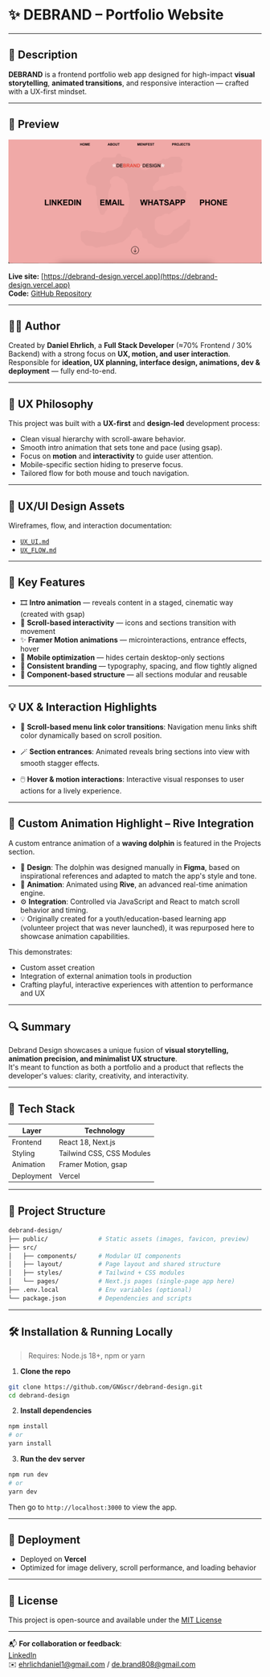 # ✨ DEBRAND – Portfolio Website

---

## 📌 Description

<!-- Interactive portfolio showcasing animations and UX-driven visuals built with Rive & Framer Motion. -->

**DEBRAND** is a frontend portfolio web app designed for high-impact **visual storytelling**, **animated transitions**, and responsive interaction — crafted with a UX-first mindset.

---

## 📸 Preview

![Debrand design Preview](./public/images/screenshot.png)

**Live site:** [https://debrand-design.vercel.app](https://debrand-design.vercel.app)  
**Code:** [GitHub Repository](https://github.com/GNGscr/debrand-design)

---

## 🧑‍💻 Author

Created by **Daniel Ehrlich**, a **Full Stack Developer** (≈70% Frontend / 30% Backend) with a strong focus on **UX, motion, and user interaction**.  
Responsible for **ideation, UX planning, interface design, animations, dev & deployment** — fully end-to-end.

---

## 🧠 UX Philosophy

This project was built with a **UX-first** and **design-led** development process:

- Clean visual hierarchy with scroll-aware behavior.
- Smooth intro animation that sets tone and pace (using gsap).
- Focus on **motion** and **interactivity** to guide user attention.
- Mobile-specific section hiding to preserve focus.
- Tailored flow for both mouse and touch navigation.

---

## 📐 UX/UI Design Assets

Wireframes, flow, and interaction documentation:

- [`UX_UI.md`](./UX_UI.md)
- [`UX_FLOW.md`](./UX_FLOW.md)
<!-- - [`WIREFRAMES.md`](./WIREFRAMES.md)§ -->

---

## 🎯 Key Features

- 🎞️ **Intro animation** — reveals content in a staged, cinematic way (created with gsap)
- 🧭 **Scroll-based interactivity** — icons and sections transition with movement
- ✨ **Framer Motion animations** — microinteractions, entrance effects, hover
- 📱 **Mobile optimization** — hides certain desktop-only sections
- 🎨 **Consistent branding** — typography, spacing, and flow tightly aligned
- 🧩 **Component-based structure** — all sections modular and reusable

---

## 💡 UX & Interaction Highlights

- 🔁 **Scroll-based menu link color transitions**:
  Navigation menu links shift color dynamically based on scroll position.

- 🪄 **Section entrances**:
  Animated reveals bring sections into view with smooth stagger effects.

- 🖱️ **Hover & motion interactions**:
  Interactive visual responses to user actions for a lively experience.

---

## 🐬 Custom Animation Highlight – Rive Integration

A custom entrance animation of a **waving dolphin** is featured in the Projects section.

- 🎨 **Design**: The dolphin was designed manually in **Figma**, based on inspirational references and adapted to match the app's style and tone.
- 🔧 **Animation**: Animated using **Rive**, an advanced real-time animation engine.
- ⚙️ **Integration**: Controlled via JavaScript and React to match scroll behavior and timing.
- 💡 Originally created for a youth/education-based learning app (volunteer project that was never launched), it was repurposed here to showcase animation capabilities.

This demonstrates:
- Custom asset creation
- Integration of external animation tools in production
- Crafting playful, interactive experiences with attention to performance and UX

---

## 🔍 Summary

Debrand Design showcases a unique fusion of **visual storytelling, animation precision, and minimalist UX structure**.  
It's meant to function as both a portfolio and a product that reflects the developer's values: clarity, creativity, and interactivity.

---

## 🧱 Tech Stack

| Layer       | Technology                         |
|------------|-------------------------------------|
| Frontend   | React 18, Next.js                   |
| Styling    | Tailwind CSS, CSS Modules           |
| Animation  | Framer Motion, gsap                 |
| Deployment | Vercel                              |

---

## 📁 Project Structure

```bash
debrand-design/
├── public/              # Static assets (images, favicon, preview)
├── src/
│   ├── components/      # Modular UI components
│   ├── layout/          # Page layout and shared structure
│   ├── styles/          # Tailwind + CSS modules
│   └── pages/           # Next.js pages (single-page app here)
├── .env.local           # Env variables (optional)
└── package.json         # Dependencies and scripts
```

---

## 🛠️ Installation & Running Locally

> Requires: Node.js 18+, npm or yarn

1. **Clone the repo**
```bash
git clone https://github.com/GNGscr/debrand-design.git
cd debrand-design
```

2. **Install dependencies**
```bash
npm install
# or
yarn install
```

3. **Run the dev server**
```bash
npm run dev
# or
yarn dev
```

Then go to `http://localhost:3000` to view the app.

---

## 🚀 Deployment

- Deployed on **Vercel**
- Optimized for image delivery, scroll performance, and loading behavior

---

## 📜 License

This project is open-source and available under the [MIT License](LICENSE)

---

📬 **For collaboration or feedback**:  
[LinkedIn](https://linkedin.com/in/daniel-ehrlich-36a389136)  
✉️ ehrlichdaniel1@gmail.com / de.brand808@gmail.com

